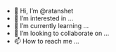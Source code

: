 - 👋 Hi, I’m @ratanshet
- 👀 I’m interested in ...
- 🌱 I’m currently learning ...
- 💞️ I’m looking to collaborate on ...
- 📫 How to reach me ...

<!---
ratanshet/ratanshet is a ✨ special ✨ repository because its `README.md` (this file) appears on your GitHub profile.
You can click the Preview link to take a look at your changes.
--->
